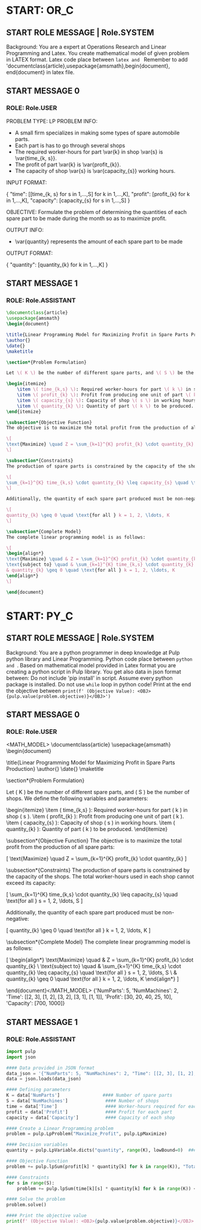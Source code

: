 # START: OR_C 
## START ROLE MESSAGE | Role.SYSTEM 
Background: You are a expert at Operations Research and Linear Programming and Latex. You create mathematical model of given problem in LATEX format. Latex code place between ```latex and ``` Remember to add 'documentclass{article},usepackage{amsmath},begin{document}, end{document} in latex file. 
## START MESSAGE 0 
### ROLE: Role.USER
<DESCRIPTION>
PROBLEM TYPE: LP
PROBLEM INFO:

- A small firm specializes in making some types of spare automobile parts. 
- Each part is has to go through several shops 
- The required worker-hours for part \var{k} in shop \var{s} is \var{time_{k, s}}.
- The profit of part \var{k} is \var{profit_{k}}.
- The capacity of shop \var{s} is \var{capacity_{s}} working hours.

INPUT FORMAT:

{
	"time": [[time_{k, s} for s in 1,...,S] for k in 1,...,K],
	"profit": [profit_{k} for k in 1,...,K],
	"capacity": [capacity_{s} for s in 1,...,S]
}


OBJECTIVE: Formulate the problem of determining the quantities of each spare part to be made during the month so as to maximize profit.

OUTPUT INFO:

- \var{quantity} represents the amount of each spare part to be made

OUTPUT FORMAT:

{
	"quantity": [quantity_{k} for k in 1,...,K]
}
</DESCRIPTION>


## START MESSAGE 1 
### ROLE: Role.ASSISTANT
```latex
\documentclass{article}
\usepackage{amsmath}
\begin{document}

\title{Linear Programming Model for Maximizing Profit in Spare Parts Production}
\author{}
\date{}
\maketitle

\section*{Problem Formulation}

Let \( K \) be the number of different spare parts, and \( S \) be the number of shops. We define the following variables and parameters:

\begin{itemize}
    \item \( time_{k,s} \): Required worker-hours for part \( k \) in shop \( s \).
    \item \( profit_{k} \): Profit from producing one unit of part \( k \).
    \item \( capacity_{s} \): Capacity of shop \( s \) in working hours.
    \item \( quantity_{k} \): Quantity of part \( k \) to be produced.
\end{itemize}

\subsection*{Objective Function}
The objective is to maximize the total profit from the production of all spare parts:

\[
\text{Maximize} \quad Z = \sum_{k=1}^{K} profit_{k} \cdot quantity_{k}
\]

\subsection*{Constraints}
The production of spare parts is constrained by the capacity of the shops. The total worker-hours used in each shop cannot exceed its capacity:

\[
\sum_{k=1}^{K} time_{k,s} \cdot quantity_{k} \leq capacity_{s} \quad \text{for all } s = 1, 2, \ldots, S
\]

Additionally, the quantity of each spare part produced must be non-negative:

\[
quantity_{k} \geq 0 \quad \text{for all } k = 1, 2, \ldots, K
\]

\subsection*{Complete Model}
The complete linear programming model is as follows:

\[
\begin{align*}
\text{Maximize} \quad & Z = \sum_{k=1}^{K} profit_{k} \cdot quantity_{k} \\
\text{subject to} \quad & \sum_{k=1}^{K} time_{k,s} \cdot quantity_{k} \leq capacity_{s} \quad \text{for all } s = 1, 2, \ldots, S \\
& quantity_{k} \geq 0 \quad \text{for all } k = 1, 2, \ldots, K
\end{align*}
\]

\end{document}
```

# START: PY_C 
## START ROLE MESSAGE | Role.SYSTEM 
Background: You are a python programmer in deep knowledge at Pulp python library and Linear Programming. Python code place between ```python and ```. Based on mathematical model provided in Latex format you are creating a python script in Pulp library. You get also data in json format between: <DATA></DATA> Do not include 'pip install' in script. Assume every python package is installed. Do not use `while` loop in python code! Print at the end the objective between <OBJ></OBJ> `print(f' (Objective Value): <OBJ>{pulp.value(problem.objective)}</OBJ>')` 
## START MESSAGE 0 
### ROLE: Role.USER
<MATH_MODEL>
\documentclass{article}
\usepackage{amsmath}
\begin{document}

\title{Linear Programming Model for Maximizing Profit in Spare Parts Production}
\author{}
\date{}
\maketitle

\section*{Problem Formulation}

Let \( K \) be the number of different spare parts, and \( S \) be the number of shops. We define the following variables and parameters:

\begin{itemize}
    \item \( time_{k,s} \): Required worker-hours for part \( k \) in shop \( s \).
    \item \( profit_{k} \): Profit from producing one unit of part \( k \).
    \item \( capacity_{s} \): Capacity of shop \( s \) in working hours.
    \item \( quantity_{k} \): Quantity of part \( k \) to be produced.
\end{itemize}

\subsection*{Objective Function}
The objective is to maximize the total profit from the production of all spare parts:

\[
\text{Maximize} \quad Z = \sum_{k=1}^{K} profit_{k} \cdot quantity_{k}
\]

\subsection*{Constraints}
The production of spare parts is constrained by the capacity of the shops. The total worker-hours used in each shop cannot exceed its capacity:

\[
\sum_{k=1}^{K} time_{k,s} \cdot quantity_{k} \leq capacity_{s} \quad \text{for all } s = 1, 2, \ldots, S
\]

Additionally, the quantity of each spare part produced must be non-negative:

\[
quantity_{k} \geq 0 \quad \text{for all } k = 1, 2, \ldots, K
\]

\subsection*{Complete Model}
The complete linear programming model is as follows:

\[
\begin{align*}
\text{Maximize} \quad & Z = \sum_{k=1}^{K} profit_{k} \cdot quantity_{k} \\
\text{subject to} \quad & \sum_{k=1}^{K} time_{k,s} \cdot quantity_{k} \leq capacity_{s} \quad \text{for all } s = 1, 2, \ldots, S \\
& quantity_{k} \geq 0 \quad \text{for all } k = 1, 2, \ldots, K
\end{align*}
\]

\end{document}</MATH_MODEL>
<DATA>
{'NumParts': 5, 'NumMachines': 2, 'Time': [[2, 3], [1, 2], [3, 2], [3, 1], [1, 1]], 'Profit': [30, 20, 40, 25, 10], 'Capacity': [700, 1000]}</DATA>


## START MESSAGE 1 
### ROLE: Role.ASSISTANT
```python
import pulp
import json

#### Data provided in JSON format
data_json = '{"NumParts": 5, "NumMachines": 2, "Time": [[2, 3], [1, 2], [3, 2], [3, 1], [1, 1]], "Profit": [30, 20, 40, 25, 10], "Capacity": [700, 1000]}'
data = json.loads(data_json)

#### Defining parameters
K = data['NumParts']                #### Number of spare parts
S = data['NumMachines']              #### Number of shops
time = data['Time']                  #### Worker-hours required for each part in each shop
profit = data['Profit']              #### Profit for each part
capacity = data['Capacity']          #### Capacity of each shop

#### Create a Linear Programming problem
problem = pulp.LpProblem("Maximize_Profit", pulp.LpMaximize)

#### Decision variables
quantity = pulp.LpVariable.dicts("quantity", range(K), lowBound=0)  #### Quantity of each part produced

#### Objective Function
problem += pulp.lpSum(profit[k] * quantity[k] for k in range(K)), "Total_Profit"

#### Constraints
for s in range(S):
    problem += pulp.lpSum(time[k][s] * quantity[k] for k in range(K)) <= capacity[s], f"Capacity_Constraint_{s}"

#### Solve the problem
problem.solve()

#### Print the objective value
print(f' (Objective Value): <OBJ>{pulp.value(problem.objective)}</OBJ>')
```

